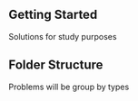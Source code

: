 ## Getting Started

Solutions for study purposes

## Folder Structure

Problems will be group by types
